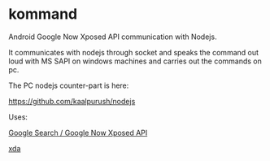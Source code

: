 kommand
=======

Android Google Now Xposed API communication with Nodejs. 

It communicates with nodejs through socket and speaks the command out loud with MS SAPI on windows machines and carries out the commands on pc.

The PC nodejs counter-part is here:

https://github.com/kaalpurush/nodejs

Uses: 

[Google Search / Google Now Xposed API](https://github.com/MohammadAG/Google-Search-API)

[xda](http://forum.xda-developers.com/showthread.php?t=2554173)



